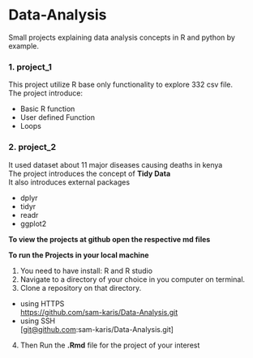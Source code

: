 # Data-Analysis
Small projects explaining data analysis concepts in R and python by example.   
### 1. **project_1**
This project utilize R base only functionality to explore 332 csv file.   
The project introduce:    
+ Basic R function   
+ User defined Function   
+  Loops
     
 ### 2. **project_2**
 It used dataset about 11 major diseases causing deaths in kenya   
 The project introduces the concept of **Tidy Data**  
 It also introduces external packages    
 +  dplyr
 +  tidyr
 +  readr
 +  ggplot2
 
    
**To view the projects at github open the respective md files**

**To run the Projects in your local machine**  
1. You need to have install: R and R studio   
2. Navigate to a directory of your choice in you computer on terminal.  
3. Clone a repository on that directory.   
+ using HTTPS   
https://github.com/sam-karis/Data-Analysis.git   
+ using SSH    
[git@github.com:sam-karis/Data-Analysis.git]
4. Then Run the **.Rmd** file for the project of your interest

